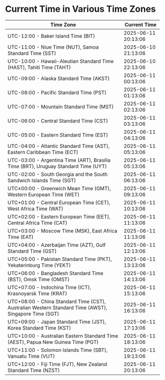 # Current Time in Various Time Zones

| Time Zone | Current Time |
|-----------|--------------|
| UTC-12:00 - Baker Island Time (BIT) | 2025-06-11 20:13:06 |
| UTC-11:00 - Niue Time (NUT), Samoa Standard Time (SST) | 2025-06-10 21:13:06 |
| UTC-10:00 - Hawaii-Aleutian Standard Time (HAST), Tahiti Time (TAHT) | 2025-06-10 22:13:06 |
| UTC-09:00 - Alaska Standard Time (AKST) | 2025-06-11 00:13:06 |
| UTC-08:00 - Pacific Standard Time (PST) | 2025-06-11 01:13:06 |
| UTC-07:00 - Mountain Standard Time (MST) | 2025-06-11 02:13:06 |
| UTC-06:00 - Central Standard Time (CST) | 2025-06-11 03:13:06 |
| UTC-05:00 - Eastern Standard Time (EST) | 2025-06-11 04:13:06 |
| UTC-04:00 - Atlantic Standard Time (AST), Eastern Caribbean Time (ECT) | 2025-06-11 05:13:06 |
| UTC-03:00 - Argentina Time (ART), Brasília Time (BRT), Uruguay Standard Time (UYT) | 2025-06-11 05:13:06 |
| UTC-02:00 - South Georgia and the South Sandwich Islands Time (SGT) | 2025-06-11 06:13:06 |
| UTC±00:00 - Greenwich Mean Time (GMT), Western European Time (WET) | 2025-06-11 09:13:06 |
| UTC+01:00 - Central European Time (CET), West Africa Time (WAT) | 2025-06-11 10:13:06 |
| UTC+02:00 - Eastern European Time (EET), Central Africa Time (CAT) | 2025-06-11 11:13:06 |
| UTC+03:00 - Moscow Time (MSK), East Africa Time (EAT) | 2025-06-11 11:13:06 |
| UTC+04:00 - Azerbaijan Time (AZT), Gulf Standard Time (GST) | 2025-06-11 12:13:06 |
| UTC+05:00 - Pakistan Standard Time (PKT), Yekaterinburg Time (YEKT) | 2025-06-11 13:13:06 |
| UTC+06:00 - Bangladesh Standard Time (BST), Omsk Time (OMST) | 2025-06-11 14:13:06 |
| UTC+07:00 - Indochina Time (ICT), Krasnoyarsk Time (KRAT) | 2025-06-11 15:13:06 |
| UTC+08:00 - China Standard Time (CST), Australian Western Standard Time (AWST), Singapore Time (SGT) | 2025-06-11 16:13:06 |
| UTC+09:00 - Japan Standard Time (JST), Korea Standard Time (KST) | 2025-06-11 17:13:06 |
| UTC+10:00 - Australian Eastern Standard Time (AEST), Papua New Guinea Time (PGT) | 2025-06-11 18:13:06 |
| UTC+11:00 - Solomon Islands Time (SBT), Vanuatu Time (VUT) | 2025-06-11 19:13:06 |
| UTC+12:00 - Fiji Time (FJT), New Zealand Standard Time (NZST) | 2025-06-11 20:13:06 |
